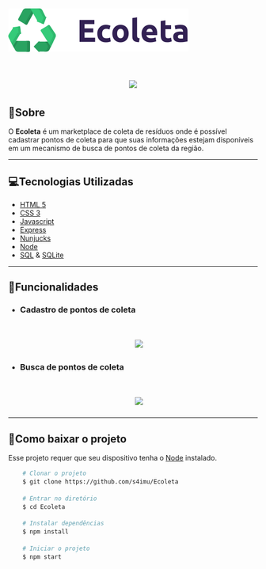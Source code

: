 <h1>
    <img src="public\assets\logo.svg">
</h1>
<h1 align=center>
    <img src="https://bit.ly/2XGxLM3">
</h1>

## 📝Sobre

O **Ecoleta** é um marketplace de coleta de resíduos onde é possível cadastrar pontos de coleta para que suas informações estejam disponíveis em um mecanismo de busca de pontos de coleta da região.

---
## 💻Tecnologias Utilizadas

* [HTML 5](https://www.w3schools.com/html/)         
* [CSS 3](https://www.w3.org/Style/CSS/Overview.en.html)         
* [Javascript](https://www.w3schools.com/js/js_es6.asp)
* [Express](https://expressjs.com/)
* [Nunjucks](https://mozilla.github.io/nunjucks/) 
* [Node](https://nodejs.org/en/download/)  
* [SQL](https://www.w3schools.com/sql/) & [SQLite](https://www.sqlite.org/)

---
## 🔧Funcionalidades

* ### Cadastro de pontos de coleta
    <h1 align=center>
        <img src="https://bit.ly/3eWLP9V">
    </h1>

* ### Busca de pontos de coleta
    <h1 align=center>
        <img src="https://bit.ly/37agSMF">
    </h1>
---

## 📂Como baixar o projeto
Esse projeto requer que seu dispositivo tenha o [Node](https://nodejs.org/en/download/) instalado.

```bash
    # Clonar o projeto
    $ git clone https://github.com/s4imu/Ecoleta
    
    # Entrar no diretório
    $ cd Ecoleta

    # Instalar dependências
    $ npm install

    # Iniciar o projeto
    $ npm start
```


